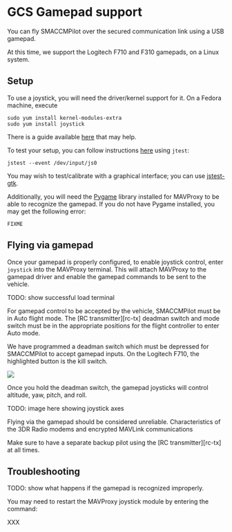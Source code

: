 # GCS Gamepad support

You can fly SMACCMPilot over the secured communication link using a USB gamepad.

At this time, we support the Logitech F710 and F310 gamepads, on a Linux system.

## Setup

To use a joystick, you will need the driver/kernel support for it.  On a Fedora
machine, execute

```
sudo yum install kernel-modules-extra
sudo yum install joystick
```

There is a guide available
[here](https://www.blakerohde.com/blog/2012/06/gamepads-joysticks-on-fedora-17/)
that may help.

To test your setup, you can follow instructions
[here](http://pingus.seul.org/~grumbel/jstest-gtk/) using `jtest`:

```
jstest --event /dev/input/js0
```
You may wish to test/calibrate with a graphical interface; you can use [jstest-gtk](http://pingus.seul.org/~grumbel/jstest-gtk/).

Additionally, you will need the [Pygame][] library installed for MAVProxy to be
able to recognize the gamepad. If you do not have Pygame installed, you may get
the following error:

```
FIXME
```

[Pygame]: http://TODO/FIXME

## Flying via gamepad

Once your gamepad is properly configured, to enable joystick control, enter
`joystick` into the MAVProxy terminal. This will attach MAVProxy to the gamepad
driver and enable the gamepad commands to be sent to the vehicle.

TODO: show successful load terminal

For gamepad control to be accepted by the vehicle, SMACCMPilot must be in Auto
flight mode. The [RC transmitter][rc-tx] deadman switch and mode switch must be
in the appropriate positions for the flight controller to enter Auto mode.

We have programmed a deadman switch which must be depressed for SMACCMPilot to
accept gamepad inputs. On the Logitech F710, the highlighted button is the kill
switch.

![](../images/joystick.png)

Once you hold the deadman switch, the gamepad joysticks will control altitude,
yaw, pitch, and roll.

TODO: image here showing joystick axes

Flying via the gamepad should be considered unreliable. Characteristics of the
3DR Radio modems and encrypted MAVLink communications

Make sure to have a separate backup pilot using the [RC transmitter][rc-tx] at
all times.

## Troubleshooting

TODO: show what happens if the gamepad is recognized improperly.

You may need to restart the MAVProxy joystick module by entering the command:

XXX


